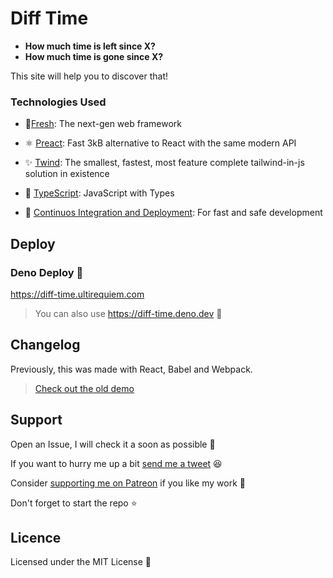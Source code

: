 # Diff Time

- **How much time is left since X?**
- **How much time is gone since X?**

This site will help you to discover that!

### Technologies Used

- 💨[Fresh](https://github.com/lucacasonato/fresh): The next-gen web framework

- ⚛️ [Preact](https://preactjs.com): Fast 3kB alternative to React with the same
  modern API

- ✨ [Twind](https://twind.dev): The smallest, fastest, most feature complete
  tailwind-in-js solution in existence

- 💪 [TypeScript](https://typescriptlang.org): JavaScript with Types

- 🤖
  [Continuos Integration and Deployment](https://github.com/UltiRequiem/diff-time/actions):
  For fast and safe development

## Deploy

### Deno Deploy 🦕

https://diff-time.ultirequiem.com

> You can also use https://diff-time.deno.dev 🍃

## Changelog

Previously, this was made with React, Babel and Webpack.

> [Check out the old demo](https://diff-time.netlify.app)

## Support

Open an Issue, I will check it a soon as possible 👀

If you want to hurry me up a bit
[send me a tweet](https://twitter.com/UltiRequiem) 😆

Consider [supporting me on Patreon](https://patreon.com/UltiRequiem) if you like
my work 🚀

Don't forget to start the repo ⭐

## Licence

Licensed under the MIT License 📄
